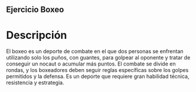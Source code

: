 ## Ejercicio Boxeo

# Descripción
El boxeo es un deporte de combate en el que dos personas se enfrentan utilizando solo los puños, con guantes, para golpear al oponente y tratar de conseguir un nocaut o acumular más puntos. El combate se divide en rondas, y los boxeadores deben seguir reglas específicas sobre los golpes permitidos y la defensa. Es un deporte que requiere gran habilidad técnica, resistencia y estrategia.
